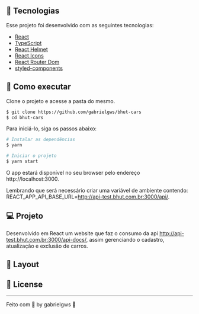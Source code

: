 ## 🧪 Tecnologias

Esse projeto foi desenvolvido com as seguintes tecnologias:

- [React](https://reactjs.org)
- [TypeScript](https://www.typescriptlang.org/)
- [React Helmet](https://github.com/nfl/react-helmet)
- [React Icons](https://react-icons.github.io/react-icons/)
- [React Router Dom](https://v5.reactrouter.com/web/guides/quick-start)
- [styled-components](https://styled-components.com/)

## 🚀 Como executar

Clone o projeto e acesse a pasta do mesmo.

```bash
$ git clone https://github.com/gabrielgws/bhut-cars
$ cd bhut-cars
```

Para iniciá-lo, siga os passos abaixo:
```bash
# Instalar as dependências
$ yarn

# Iniciar o projeto
$ yarn start
```
O app estará disponível no seu browser pelo endereço http://localhost:3000.

Lembrando que será necessário criar uma variável de ambiente contendo: REACT_APP_API_BASE_URL=http://api-test.bhut.com.br:3000/api/.

## 💻 Projeto

Desenvolvido em React um website que faz o consumo da api http://api-test.bhut.com.br:3000/api-docs/, assim gerenciando o cadastro, atualização e exclusão de carros.

## 🔖 Layout



## 📝 License

---

Feito com 💜 by gabrielgws :rocket:	
